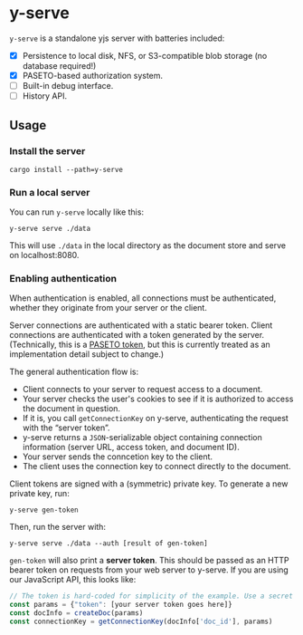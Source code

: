 # y-serve

`y-serve` is a standalone yjs server with batteries included:
- [x] Persistence to local disk, NFS, or S3-compatible blob storage (no database required!)
- [x] PASETO-based authorization system.
- [ ] Built-in debug interface.
- [ ] History API.

## Usage

### Install the server

    cargo install --path=y-serve

### Run a local server

You can run `y-serve` locally like this:

    y-serve serve ./data

This will use `./data` in the local directory as the document store and serve on localhost:8080.

### Enabling authentication

When authentication is enabled, all connections must be authenticated, whether they originate from your server or
the client.

Server connections are authenticated with a static bearer token. Client connections are authenticated with a token
generated by the server. (Technically, this is a [PASETO token](https://paseto.io/), but this is currently treated as
an implementation detail subject to change.)

The general authentication flow is:

- Client connects to your server to request access to a document.
- Your server checks the user's cookies to see if it is authorized to access the document in question.
- If it is, you call `getConnectionKey` on y-serve, authenticating the request with the “server token”.
- y-serve returns a `JSON`-serializable object containing connection information (server URL, access token, and document ID).
- Your server sends the conncetion key to the client.
- The client uses the connection key to connect directly to the document.

Client tokens are signed with a (symmetric) private key. To generate a new private key, run:

    y-serve gen-token

Then, run the server with:

    y-serve serve ./data --auth [result of gen-token]

`gen-token` will also print a **server token**. This should be passed as an HTTP bearer token on requests from your web server to
y-serve. If you are using our JavaScript API, this looks like:

```javascript
// The token is hard-coded for simplicity of the example. Use a secret manager in production!
const params = {"token": [your server token goes here]}
const docInfo = createDoc(params)
const connectionKey = getConnectionKey(docInfo['doc_id'], params)
```
